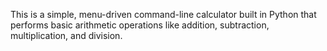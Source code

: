 This is a simple, menu-driven command-line calculator built in Python that performs basic arithmetic operations like addition, subtraction, multiplication, and division.
